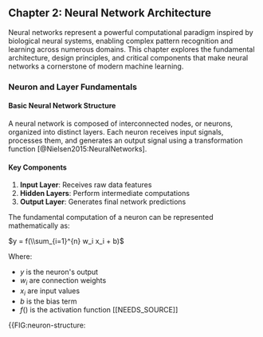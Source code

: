 ## Chapter 2: Neural Network Architecture

Neural networks represent a powerful computational paradigm inspired by biological neural systems, enabling complex pattern recognition and learning across numerous domains. This chapter explores the fundamental architecture, design principles, and critical components that make neural networks a cornerstone of modern machine learning.

### Neuron and Layer Fundamentals

#### Basic Neural Network Structure
A neural network is composed of interconnected nodes, or neurons, organized into distinct layers. Each neuron receives input signals, processes them, and generates an output signal using a transformation function [@Nielsen2015:NeuralNetworks].

#### Key Components
1. **Input Layer**: Receives raw data features
2. **Hidden Layers**: Perform intermediate computations
3. **Output Layer**: Generates final network predictions

The fundamental computation of a neuron can be represented mathematically as:

$y = f(\\sum_{i=1}^{n} w_i x_i + b)$

Where:
- $y$ is the neuron's output
- $w_i$ are connection weights
- $x_i$ are input values
- $b$ is the bias term
- $f()$ is the activation function [[NEEDS_SOURCE]]

{{FIG:neuron-structure: